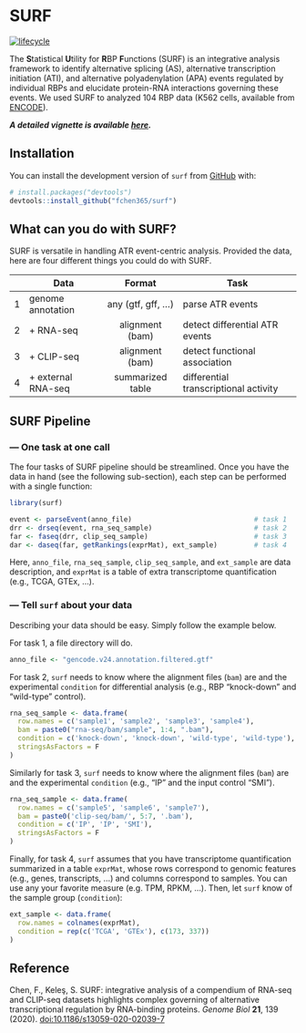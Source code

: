 


<!-- README.md is generated from README.Rmd. Please edit that file -->

# SURF

<!-- badges: start -->
<!-- [![lifecycle](https://img.shields.io/badge/lifecycle-experimental-orange.svg)](https://www.tidyverse.org/lifecycle/#experimental) -->

[![lifecycle](https://img.shields.io/badge/lifecycle-maturing-blue.svg)](https://www.tidyverse.org/lifecycle/#maturing)
<!-- badges: end -->

The **S**tatistical **U**tility for **R**BP **F**unctions (SURF) is an
integrative analysis framework to identify alternative splicing (AS),
alternative transcription initiation (ATI), and alternative
polyadenylation (APA) events regulated by individual RBPs and elucidate
protein-RNA interactions governing these events. We used SURF to
analyzed 104 RBP data (K562 cells, available from
[ENCODE](https://www.encodeproject.org)).
<!-- Check out the results from this [shiny](http://www.statlab.wisc.edu/shiny/surf/) app! -->

***A detailed vignette is available
[here](http://pages.stat.wisc.edu/~fanchen/surf_vignette.html).***

## Installation

<!-- You can install the released version of `surf` from [CRAN](https://CRAN.R-project.org) with: -->
<!-- ``` r -->
<!-- install.packages("surf") -->
<!-- ``` -->

You can install the development version of `surf` from
[GitHub](https://github.com/) with:

``` r
# install.packages("devtools")
devtools::install_github("fchen365/surf")
```

## What can you do with SURF?

SURF is versatile in handling ATR event-centric analysis. Provided the
data, here are four different things you could do with SURF.

|     | Data                |      Format       | Task                                  |
|:---:|---------------------|:-----------------:|---------------------------------------|
|  1  | genome annotation   | any (gtf, gff, …) | parse ATR events                      |
|  2  | \+ RNA-seq          |  alignment (bam)  | detect differential ATR events        |
|  3  | \+ CLIP-seq         |  alignment (bam)  | detect functional association         |
|  4  | \+ external RNA-seq | summarized table  | differential transcriptional activity |

## SURF Pipeline

### — One task at one call

The four tasks of SURF pipeline should be streamlined. Once you have the
data in hand (see the following sub-section), each step can be performed
with a single function:

``` r
library(surf)

event <- parseEvent(anno_file)                              # task 1
drr <- drseq(event, rna_seq_sample)                         # task 2
far <- faseq(drr, clip_seq_sample)                          # task 3
dar <- daseq(far, getRankings(exprMat), ext_sample)         # task 4
```

Here, `anno_file`, `rna_seq_sample`, `clip_seq_sample`, and `ext_sample`
are data description, and `exprMat` is a table of extra transcriptome
quantification (e.g., TCGA, GTEx, …).

### — Tell `surf` about your data

Describing your data should be easy. Simply follow the example below.

For task 1, a file directory will do.

``` r
anno_file <- "gencode.v24.annotation.filtered.gtf"
```

For task 2, `surf` needs to know where the alignment files (`bam`) are
and the experimental `condition` for differential analysis (e.g., RBP
“knock-down” and “wild-type” control).

``` r
rna_seq_sample <- data.frame(
  row.names = c('sample1', 'sample2', 'sample3', 'sample4'),
  bam = paste0("rna-seq/bam/sample", 1:4, ".bam"),
  condition = c('knock-down', 'knock-down', 'wild-type', 'wild-type'),
  stringsAsFactors = F
) 
```

Similarly for task 3, `surf` needs to know where the alignment files
(`bam`) are and the experimental `condition` (e.g., “IP” and the input
control “SMI”).

``` r
rna_seq_sample <- data.frame(
  row.names = c('sample5', 'sample6', 'sample7'),
  bam = paste0('clip-seq/bam/', 5:7, '.bam'),
  condition = c('IP', 'IP', 'SMI'),
  stringsAsFactors = F
)
```

Finally, for task 4, `surf` assumes that you have transcriptome
quantification summarized in a table `exprMat`, whose rows correspond to
genomic features (e.g., genes, transcripts, …) and columns correspond to
samples. You can use any your favorite measure (e.g. TPM, RPKM, …).
Then, let `surf` know of the sample group (`condition`):

``` r
ext_sample <- data.frame(
  row.names = colnames(exprMat),
  condition = rep(c('TCGA', 'GTEx'), c(173, 337))
)
```

## Reference

Chen, F., Keleş, S. SURF: integrative analysis of a compendium of
RNA-seq and CLIP-seq datasets highlights complex governing of
alternative transcriptional regulation by RNA-binding proteins. *Genome
Biol* **21**, 139 (2020).
[doi:10.1186/s13059-020-02039-7](https://doi.org/10.1186/s13059-020-02039-7)
